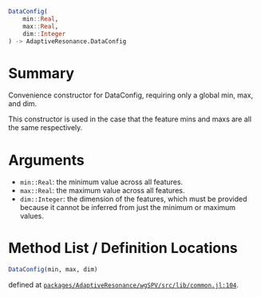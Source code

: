 ```julia
DataConfig(
    min::Real,
    max::Real,
    dim::Integer
) -> AdaptiveResonance.DataConfig

```

# Summary

Convenience constructor for DataConfig, requiring only a global min, max, and dim.

This constructor is used in the case that the feature mins and maxs are all the same respectively.

# Arguments

  * `min::Real`: the minimum value across all features.
  * `max::Real`: the maximum value across all features.
  * `dim::Integer`: the dimension of the features, which must be provided because it cannot be inferred from just the minimum or maximum values.

# Method List / Definition Locations

```julia
DataConfig(min, max, dim)
```

defined at [`packages/AdaptiveResonance/wgSPV/src/lib/common.jl:104`](file:///home/terasaki/.julia/packages/AdaptiveResonance/wgSPV/src/lib/common.jl).

